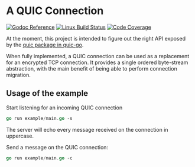 # A QUIC Connection

[![Godoc Reference](https://img.shields.io/badge/godoc-reference-blue.svg?style=flat-square)](https://godoc.org/github.com/rpcx-ecosystem/quic-conn)
[![Linux Build Status](https://img.shields.io/travis/rpcx-ecosystem/quic-conn/master.svg?style=flat-square&label=linux+build)](https://travis-ci.org/rpcx-ecosystem/quic-conn)
[![Code Coverage](https://img.shields.io/codecov/c/github/rpcx-ecosystem/quic-conn/master.svg?style=flat-square)](https://codecov.io/gh/rpcx-ecosystem/quic-conn/)

At the moment, this project is intended to figure out the right API exposed by the [quic package in quic-go](https://github.com/lucas-clemente/quic-go).

When fully implemented, a QUIC connection can be used as a replacement for an encrypted TCP connection. It provides a single ordered byte-stream abstraction, with the main benefit of being able to perform connection migration.

## Usage of the example

Start listening for an incoming QUIC connection
```go
go run example/main.go -s
```
The server will echo every message received on the connection in uppercase.

Send a message on the QUIC connection:
```go
go run example/main.go -c
```

